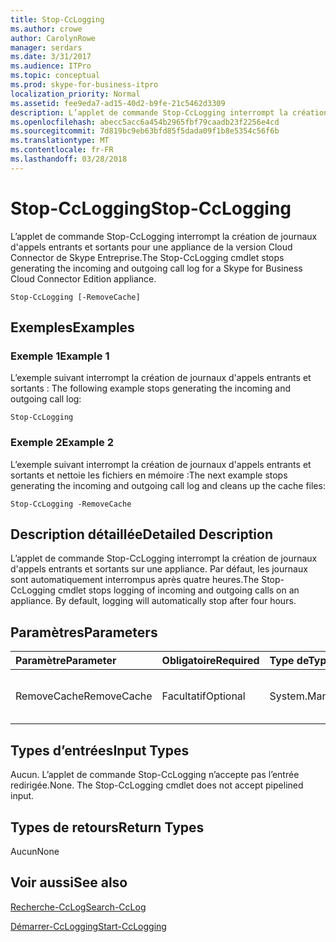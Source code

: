 ```yaml
---
title: Stop-CcLogging
ms.author: crowe
author: CarolynRowe
manager: serdars
ms.date: 3/31/2017
ms.audience: ITPro
ms.topic: conceptual
ms.prod: skype-for-business-itpro
localization_priority: Normal
ms.assetid: fee9eda7-ad15-40d2-b9fe-21c5462d3309
description: L’applet de commande Stop-CcLogging interrompt la création de journaux d'appels entrants et sortants pour une appliance de la version Cloud Connector de Skype Entreprise.
ms.openlocfilehash: abecc5acc6a454b2965fbf79caadb23f2256e4cd
ms.sourcegitcommit: 7d819bc9eb63bfd85f5dada09f1b8e5354c56f6b
ms.translationtype: MT
ms.contentlocale: fr-FR
ms.lasthandoff: 03/28/2018
---
```

# <a name="stop-cclogging"></a><span data-ttu-id="bfab2-103">Stop-CcLogging</span><span class="sxs-lookup"><span data-stu-id="bfab2-103">Stop-CcLogging</span></span>
 
<span data-ttu-id="bfab2-104">L’applet de commande Stop-CcLogging interrompt la création de journaux d'appels entrants et sortants pour une appliance de la version Cloud Connector de Skype Entreprise.</span><span class="sxs-lookup"><span data-stu-id="bfab2-104">The Stop-CcLogging cmdlet stops generating the incoming and outgoing call log for a Skype for Business Cloud Connector Edition appliance.</span></span>
  
```
Stop-CcLogging [-RemoveCache]
```

## <a name="examples"></a><span data-ttu-id="bfab2-105">Exemples</span><span class="sxs-lookup"><span data-stu-id="bfab2-105">Examples</span></span>
<span data-ttu-id="bfab2-106"><a name="Examples"> </a></span><span class="sxs-lookup"><span data-stu-id="bfab2-106"></span></span>

### <a name="example-1"></a><span data-ttu-id="bfab2-107">Exemple 1</span><span class="sxs-lookup"><span data-stu-id="bfab2-107">Example 1</span></span>

<span data-ttu-id="bfab2-108">L’exemple suivant interrompt la création de journaux d'appels entrants et sortants : </span><span class="sxs-lookup"><span data-stu-id="bfab2-108">The following example stops generating the incoming and outgoing call log:</span></span> 
  
```
Stop-CcLogging
```

### <a name="example-2"></a><span data-ttu-id="bfab2-109">Exemple 2</span><span class="sxs-lookup"><span data-stu-id="bfab2-109">Example 2</span></span>

<span data-ttu-id="bfab2-110">L’exemple suivant interrompt la création de journaux d'appels entrants et sortants et nettoie les fichiers en mémoire :</span><span class="sxs-lookup"><span data-stu-id="bfab2-110">The next example stops generating the incoming and outgoing call log and cleans up the cache files:</span></span>
  
```
Stop-CcLogging -RemoveCache
```

## <a name="detailed-description"></a><span data-ttu-id="bfab2-111">Description détaillée</span><span class="sxs-lookup"><span data-stu-id="bfab2-111">Detailed Description</span></span>
<span data-ttu-id="bfab2-112"><a name="DetailedDescription"> </a></span><span class="sxs-lookup"><span data-stu-id="bfab2-112"></span></span>

<span data-ttu-id="bfab2-p101">L’applet de commande Stop-CcLogging interrompt la création de journaux d'appels entrants et sortants sur une appliance. Par défaut, les journaux sont automatiquement interrompus après quatre heures.</span><span class="sxs-lookup"><span data-stu-id="bfab2-p101">The Stop-CcLogging cmdlet stops logging of incoming and outgoing calls on an appliance. By default, logging will automatically stop after four hours.</span></span>
  
## <a name="parameters"></a><span data-ttu-id="bfab2-115">Paramètres</span><span class="sxs-lookup"><span data-stu-id="bfab2-115">Parameters</span></span>
<span data-ttu-id="bfab2-116"><a name="DetailedDescription"> </a></span><span class="sxs-lookup"><span data-stu-id="bfab2-116"></span></span>

|<span data-ttu-id="bfab2-117">**Paramètre**</span><span class="sxs-lookup"><span data-stu-id="bfab2-117">**Parameter**</span></span>|<span data-ttu-id="bfab2-118">**Obligatoire**</span><span class="sxs-lookup"><span data-stu-id="bfab2-118">**Required**</span></span>|<span data-ttu-id="bfab2-119">**Type de**</span><span class="sxs-lookup"><span data-stu-id="bfab2-119">**Type**</span></span>|<span data-ttu-id="bfab2-120">**Description**</span><span class="sxs-lookup"><span data-stu-id="bfab2-120">**Description**</span></span>|
|:-----|:-----|:-----|:-----|
| <span data-ttu-id="bfab2-121">RemoveCache</span><span class="sxs-lookup"><span data-stu-id="bfab2-121">RemoveCache</span></span> <br/> | <span data-ttu-id="bfab2-122">Facultatif</span><span class="sxs-lookup"><span data-stu-id="bfab2-122">Optional</span></span> <br/> | <span data-ttu-id="bfab2-123">System.Management.Automation.SwitchParameter</span><span class="sxs-lookup"><span data-stu-id="bfab2-123">System.Management.Automation.SwitchParameter</span></span> <br/> |<span data-ttu-id="bfab2-124">Suppression des fichiers de journaux en mémoire.</span><span class="sxs-lookup"><span data-stu-id="bfab2-124">Removes the logging cache files.</span></span>  <br/> |
   
## <a name="input-types"></a><span data-ttu-id="bfab2-125">Types d’entrées</span><span class="sxs-lookup"><span data-stu-id="bfab2-125">Input Types</span></span>
<span data-ttu-id="bfab2-126"><a name="InputTypes"> </a></span><span class="sxs-lookup"><span data-stu-id="bfab2-126"></span></span>

<span data-ttu-id="bfab2-p102">Aucun. L’applet de commande Stop-CcLogging n’accepte pas l’entrée redirigée.</span><span class="sxs-lookup"><span data-stu-id="bfab2-p102">None. The Stop-CcLogging cmdlet does not accept pipelined input.</span></span>
  
## <a name="return-types"></a><span data-ttu-id="bfab2-129">Types de retours</span><span class="sxs-lookup"><span data-stu-id="bfab2-129">Return Types</span></span>
<span data-ttu-id="bfab2-130"><a name="ReturnTypes"> </a></span><span class="sxs-lookup"><span data-stu-id="bfab2-130"></span></span>

<span data-ttu-id="bfab2-131">Aucun</span><span class="sxs-lookup"><span data-stu-id="bfab2-131">None</span></span>
  
## <a name="see-also"></a><span data-ttu-id="bfab2-132">Voir aussi</span><span class="sxs-lookup"><span data-stu-id="bfab2-132">See also</span></span>
<span data-ttu-id="bfab2-133"><a name="ReturnTypes"> </a></span><span class="sxs-lookup"><span data-stu-id="bfab2-133"></span></span>

[<span data-ttu-id="bfab2-134">Recherche-CcLog</span><span class="sxs-lookup"><span data-stu-id="bfab2-134">Search-CcLog</span></span>](search-cclog.md)
  
[<span data-ttu-id="bfab2-135">Démarrer-CcLogging</span><span class="sxs-lookup"><span data-stu-id="bfab2-135">Start-CcLogging</span></span>](start-cclogging.md)
  

